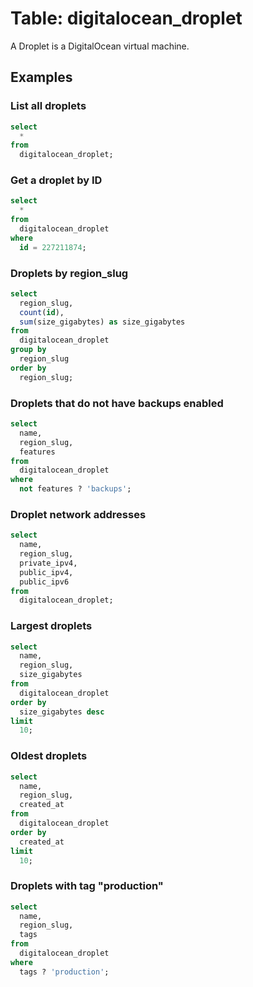 # Table: digitalocean_droplet

A Droplet is a DigitalOcean virtual machine.

## Examples

### List all droplets

```sql
select
  *
from
  digitalocean_droplet;
```

### Get a droplet by ID

```sql
select
  *
from
  digitalocean_droplet
where
  id = 227211874;
```

### Droplets by region_slug

```sql
select
  region_slug,
  count(id),
  sum(size_gigabytes) as size_gigabytes
from
  digitalocean_droplet
group by
  region_slug
order by
  region_slug;
```

### Droplets that do not have backups enabled

```sql
select
  name,
  region_slug,
  features
from
  digitalocean_droplet
where
  not features ? 'backups';
```

### Droplet network addresses

```sql
select
  name,
  region_slug,
  private_ipv4,
  public_ipv4,
  public_ipv6
from
  digitalocean_droplet;
```

### Largest droplets

```sql
select
  name,
  region_slug,
  size_gigabytes
from
  digitalocean_droplet
order by
  size_gigabytes desc
limit
  10;
```

### Oldest droplets

```sql
select
  name,
  region_slug,
  created_at
from
  digitalocean_droplet
order by
  created_at
limit
  10;
```

### Droplets with tag "production"

```sql
select
  name,
  region_slug,
  tags
from
  digitalocean_droplet
where
  tags ? 'production';
```
